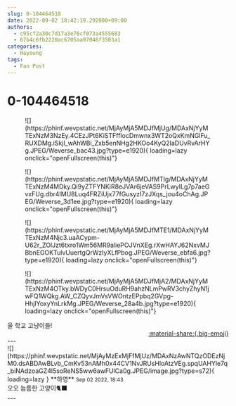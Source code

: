 ```yaml
---
slug: 0-104464518
date: 2022-09-02 18:42:19.292000+09:00
authors:
  - c95cf2a30c7d17a3e76cf073a4555683
  - 67b4c6fb2220ac6705aa97046f3503a1
categories:
  - Hayoung
tags:
  - Fan Post
---
```


# 0-104464518

<div class="post-container" markdown="1">
<div class="content-container md-sidebar__scrollwrap" markdown="1">


<figure markdown="1">
![](https://phinf.wevpstatic.net/MjAyMjA5MDJfMjUg/MDAxNjYyMTExNzM3NzEy.4CEzJPt6KiSTFffIocDmwnx3WT2oQxKmNGlFu_RUXDMg.iSkjI_wAhWBi_Zxb5enNHg2HKOo4KyQ2IaDUvRvArHYg.JPEG/Weverse_bac43.jpg?type=e1920){ loading=lazy onclick="openFullscreen(this)"}
</figure>

<figure markdown="1">
![](https://phinf.wevpstatic.net/MjAyMjA5MDJfMTIg/MDAxNjYyMTExNzM4MDky.Qi9yZTFYNKiR8eJVAr6jeVAS9PrLwyILg7p7aeGvxFUg.dbr4IMU8Luq4FRZiUjx77fGusyzI7zJXqs_jou4oChAg.JPEG/Weverse_3d1ee.jpg?type=e1920){ loading=lazy onclick="openFullscreen(this)"}
</figure>

<figure markdown="1">
![](https://phinf.wevpstatic.net/MjAyMjA5MDJfMTE1/MDAxNjYyMTExNzM4Njc3.uaACypm-U62r_ZOlJzt6txro1Wm56MR9aliePOJVnXEg.rXwHAYJ62NxvMJBbnEGOKTulvUuertgQrWzIyXLfPbog.JPEG/Weverse_ebfa6.jpg?type=e1920){ loading=lazy onclick="openFullscreen(this)"}
</figure>

<figure markdown="1">
![](https://phinf.wevpstatic.net/MjAyMjA5MDJfMjA2/MDAxNjYyMTExNzM4OTky.bWDyC0HrsuOduRH9ahzNLmPwRV3chyZhyN1jwFQ1WQkg.AW_CZQyvJmVsVWOntzEPpbq2GVpg-HhjIYoxyYnLrkMg.JPEG/Weverse_28a4b.jpg?type=e1920){ loading=lazy onclick="openFullscreen(this)"}
</figure>
울 학교 고냥이들!

</div>
</div>

<div style="text-align: right;" markdown="1">
<a href="https://weverse.io/fromis9/fanpost/0-104464518" style="text-align: right;">:material-share:{.big-emoji}</a>
</div>
---

<div class="comments-container md-sidebar__scrollwrap" markdown="1">
<div class="comment" markdown="1">
<div class='id-container' markdown="1">
![](https://phinf.wevpstatic.net/MjAyMzExMjFfMjUz/MDAxNzAwNTQzODEzNjM0.dsABDAwBLvb_CmKv53nAMh0x44CV1NvJRUsHloAtzVEg.spqUAHYle7q_biNAdzoaGZ4l5soReNS5ww6awFUlCa0g.JPEG/image.jpg?type=s72){ loading=lazy }
**<span class="artist">하영</span>** <small>Sep 02 2022, 18:43</small><br>
</div>
<div class='comment-body' markdown="1">
오오 늠름한 고양이🐈‍⬛ 
</div>
</div>
</div>
---
